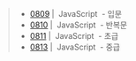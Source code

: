 > - [0809](./README/0809.md) | &nbsp;JavaScript&nbsp; - 입문
> - [0810](./README/0810.md) | &nbsp;JavaScript&nbsp; - 반복문
> - [0811](./README/0811.md) | &nbsp;JavaScript&nbsp; - 초급
> - [0813](./README/0813.md) | &nbsp;JavaScript&nbsp; - 중급